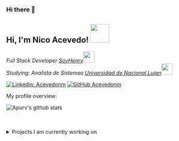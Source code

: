 ### Hi there 👋

<h2> Hi, I'm Nico Acevedo! <img src="https://media.giphy.com/media/mGcNjsfWAjY5AEZNw6/giphy.gif" width="50"></h2>
<p><em>Full Stack Developer <a href="https://www.soyhenry.com/">SoyHenry</a><img src="https://media.giphy.com/media/WUlplcMpOCEmTGBtBW/giphy.gif" width="30"></br>Studying: Analista de Sistemas <a href="https://www.unlu.edu.ar">Universidad de Nacional Lujan</a><img src="https://media.giphy.com/media/fYSnHlufseco8Fh93Z/giphy.gif" width="30"> 
</em></p>

[![Linkedin: Acevedonm](https://img.shields.io/badge/-acevedonm-blue?style=flat-square&logo=Linkedin&logoColor=white&link=https://www.linkedin.com/in/acevedonm/)](https://www.linkedin.com/in/acevedonm/)
[![GitHub Acevedonm](https://img.shields.io/github/followers/acevedonm?label=follow&style=social)](https://github.com/Acevedonm)



<div><p>My profile overview: </p></div>

![Apurv's github stats](https://github-readme-stats.vercel.app/api?username=acevedonm&show_icons=true)
<br />
<br />
<br />
<details>
<summary>
  Projects I am currently working on
</summary>

<br />

<!--
**acevedonm/acevedonm** is a ✨ _special_ ✨ repository because its `README.md` (this file) appears on your GitHub profile.

Here are some ideas to get you started:

- 🔭 I’m currently working on ...
- 🌱 I’m currently learning ...
- 👯 I’m looking to collaborate on ...
- 🤔 I’m looking for help with ...
- 💬 Ask me about ...
- 📫 How to reach me: ...
- 😄 Pronouns: ...
- ⚡ Fun fact: ...
-->
